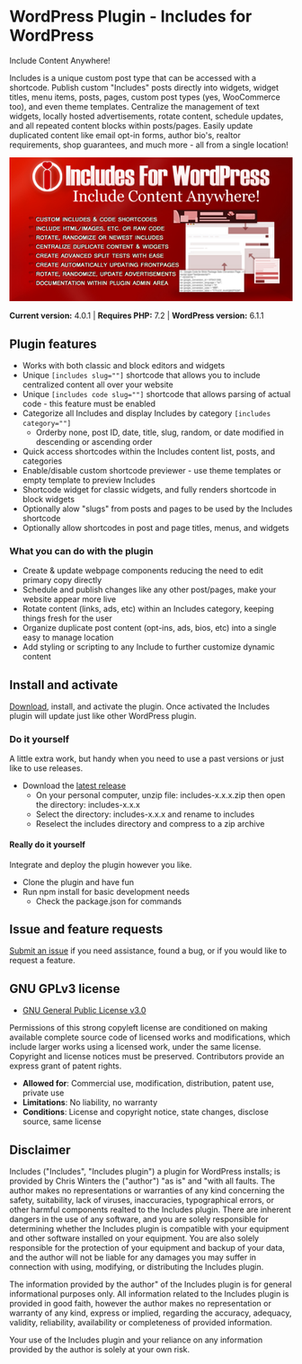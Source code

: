 # WordPress Plugin - Includes for WordPress

Include Content Anywhere!

Includes is a unique custom post type that can be accessed with a shortcode. Publish custom "Includes" posts directly into widgets, widget titles, menu items, posts, pages, custom post types (yes, WooCommerce too), and even theme templates. Centralize the management of text widgets, locally hosted advertisements, rotate content, schedule updates, and all repeated content blocks within posts/pages. Easily update duplicated content like email opt-in forms, author bio's, realtor requirements, shop guarantees, and much more - all from a single location!

  ![Includes for WordPress - Include Content Anywhere!](https://raw.githubusercontent.com/ChrisWinters/includes/master/assets/images/590x300.jpg)

**Current version:** 4.0.1 | **Requires PHP:** 7.2 | **WordPress version:** 6.1.1

## Plugin features

* Works with both classic and block editors and widgets
* Unique ``` [includes slug=""] ``` shortcode that allows you to include centralized content all over your website
* Unique ``` [includes code slug=""] ``` shortcode that allows parsing of actual code - this feature must be enabled
* Categorize all Includes and display Includes by category ``` [includes category=""] ```
  * Orderby none, post ID, date, title, slug, random, or date modified in descending or ascending order
* Quick access shortcodes within the Includes content list, posts, and categories
* Enable/disable custom shortcode previewer - use theme templates or empty template to preview Includes
* Shortcode widget for classic widgets, and fully renders shortcode in block widgets
* Optionally alow "slugs" from posts and pages to be used by the Includes shortcode
* Optionally allow shortcodes in post and page titles, menus, and widgets

### What you can do with the plugin

* Create & update webpage components reducing the need to edit primary copy directly
* Schedule and publish changes like any other post/pages, make your website appear more live
* Rotate content (links, ads, etc) within an Includes category, keeping things fresh for the user
* Organize duplicate post content (opt-ins, ads, bios, etc) into a single easy to manage location
* Add styling or scripting to any Include to further customize dynamic content

## Install and activate

[Download](https://github.com/ChrisWinters/includes/raw/master/includes.zip), install, and activate the plugin. Once activated the Includes plugin will update just like other WordPress plugin.

### Do it yourself

A little extra work, but handy when you need to use a past versions or just like to use releases.

* Download the [latest release](https://github.com/ChrisWinters/includes/releases)
  * On your personal computer, unzip file: includes-x.x.x.zip then open the directory: includes-x.x.x
  * Select the directory: includes-x.x.x and rename to includes
  * Reselect the includes directory and compress to a zip archive

#### Really do it yourself

Integrate and deploy the plugin however you like.

* Clone the plugin and have fun
* Run npm install for basic development needs
  * Check the package.json for commands

## Issue and feature requests

[Submit an issue](https://github.com/ChrisWinters/includes/issues) if you need assistance, found a bug, or if you would like to request a feature.

## GNU GPLv3 license

* [GNU General Public License v3.0](https://raw.githubusercontent.com/ChrisWinters/includes/master/LICENSE)

Permissions of this strong copyleft license are conditioned on making available complete source code of licensed works and modifications, which include larger works using a licensed work, under the same license. Copyright and license notices must be preserved. Contributors provide an express grant of patent rights.

* **Allowed for**: Commercial use, modification, distribution, patent use, private use
* **Limitations**: No liability, no warranty
* **Conditions**: License and copyright notice, state changes, disclose source, same license

## Disclaimer

Includes ("Includes", "Includes plugin") a plugin for WordPress installs; is provided by Chris Winters the ("author") "as is" and "with all faults. The author makes no representations or warranties of any kind concerning the safety, suitability, lack of viruses, inaccuracies, typographical errors, or other harmful components realted to the Includes plugin. There are inherent dangers in the use of any software, and you are solely responsible for determining whether the Includes plugin is compatible with your equipment and other software installed on your equipment. You are also solely responsible for the protection of your equipment and backup of your data, and the author will not be liable for any damages you may suffer in connection with using, modifying, or distributing the Includes plugin.

The information provided by the author" of the Includes plugin is for general informational purposes only. All information related to the Includes plugin is provided in good faith, however the author makes no representation or warranty of any kind, express or implied, regarding the accuracy, adequacy, validity, reliability, availability or completeness of provided information.

Your use of the Includes plugin and your reliance on any information provided by the author is solely at your own risk.
